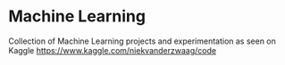 # Machine Learning

Collection of Machine Learning projects and experimentation as seen on Kaggle https://www.kaggle.com/niekvanderzwaag/code
